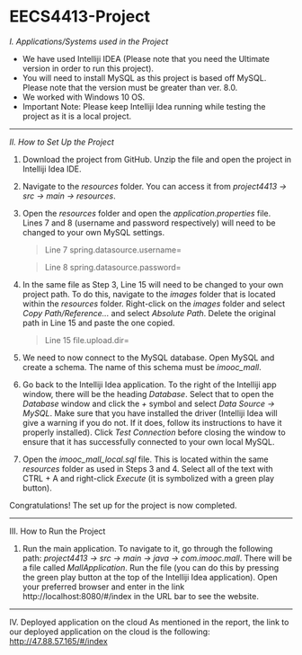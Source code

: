 # EECS4413-Project

_I. Applications/Systems used in the Project_

- We have used Intelliji IDEA (Please note that you need the Ultimate version in order to run this project).
- You will need to install MySQL as this project is based off MySQL. Please note that the version must be greater than ver. 8.0. 
- We worked with Windows 10 OS. 
- Important Note: Please keep Intelliji Idea running while testing the project as it is a local project.

---

_II. How to Set Up the Project_

1. Download the project from GitHub. Unzip the file and open the project in Intelliji Idea IDE.
2. Navigate to the _resources_ folder. You can access it from _project4413 -> src -> main -> resources_.
3. Open the _resources_ folder and open the _application.properties_ file. Lines 7 and 8 (username and password respectively) will need to be changed to your own MySQL settings.

      > Line 7 spring.datasource.username=
      
      > Line 8 spring.datasource.password=
      
4. In the same file as Step 3, Line 15 will need to be changed to your own project path. To do this, navigate to the _images_ folder that is located within the _resources_ folder. Right-click on the _images_ folder and select _Copy Path/Reference..._ and select _Absolute Path_. Delete the original path in Line 15 and paste the one copied. 

      > Line 15 file.upload.dir=

5. We need to now connect to the MySQL database. Open MySQL and create a schema. The name of this schema must be _imooc_mall_. 
6. Go back to the Intelliji Idea application. To the right of the Intelliji app window, there will be the heading _Database_. Select that to open the _Database_ window and click the _+_ symbol and select _Data Source -> MySQL_. Make sure that you have installed the driver (Intelliji Idea will give a warning if you do not. If it does, follow its instructions to have it properly installed). Click _Test Connection_ before closing the window to ensure that it has successfully connected to your own local MySQL.
7. Open the _imooc_mall_local.sql_ file. This is located within the same _resources_ folder as used in Steps 3 and 4. Select all of the text with CTRL + A and right-click _Execute_ (it is symbolized with a green play button). 

Congratulations! The set up for the project is now completed.

---

III. How to Run the Project
1. Run the main application. To navigate to it, go through the following path: _project4413 -> src -> main -> java -> com.imooc.mall_. There will be a file called _MallApplication_. Run the file (you can do this by pressing the green play button at the top of the Intelliji Idea application). Open your preferred browser and enter in the link http://localhost:8080/#/index in the URL bar to see the website.

---

IV. Deployed application on the cloud
As mentioned in the report, the link to our deployed application on the cloud is the following: http://47.88.57.165/#/index
